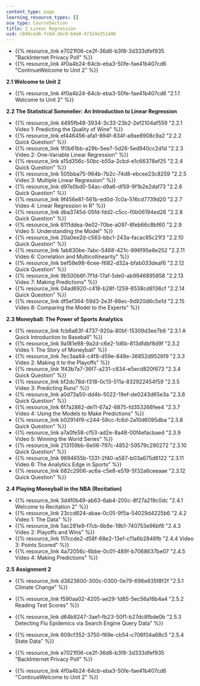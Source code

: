 ```yaml
---
content_type: page
learning_resource_types: []
ocw_type: CourseSection
title: 2 Linear Regression
uid: c846ced6-fc6d-3bc9-64e0-47324e251a98
---
```


*   {{% resource_link e7021f06-ce2f-36d6-b3f8-3d333dfef935 "BackInternet Privacy Poll" %}}
*   {{% resource_link 4f0a4b24-64cb-eba3-50fe-fae41b407cd6 "ContinueWelcome to Unit 2" %}}

**2.1 Welcome to Unit 2**

*   {{% resource_link 4f0a4b24-64cb-eba3-50fe-fae41b407cd6 "2.1.1 Welcome to Unit 2" %}}

**2.2 The Statistical Sommelier: An Introduction to Linear Regression**

*   {{% resource_link 4495fb48-3934-3c33-23b2-2ef2104af559 "2.2.1 Video 1: Predicting the Quality of Wine" %}}
*   {{% resource_link ef446456-afa1-894f-834f-a9ae8908c9a2 "2.2.2 Quick Question" %}}
*   {{% resource_link 1f0b61bb-a29b-5ee7-5d26-5ed940cc2d1d "2.2.3 Video 2: One-Variable Linear Regression" %}}
*   {{% resource_link a15d356c-50bc-b55a-2cbd-e1c66378ef25 "2.2.4 Quick Question" %}}
*   {{% resource_link 505bba75-964b-7b2c-74d8-ebcee23c8259 "2.2.5 Video 3: Multiple Linear Regression" %}}
*   {{% resource_link d97e0bd0-54ac-d9a6-df59-9f1b2e2daf73 "2.2.6 Quick Question" %}}
*   {{% resource_link 9f456e81-561b-ed0d-7c0a-516cd7739d20 "2.2.7 Video 4: Linear Regression in R" %}}
*   {{% resource_link dba3745d-05fd-fdd2-c5cc-f0b06194ed26 "2.2.8 Quick Question" %}}
*   {{% resource_link 6111ddea-9e02-70be-a097-8feb66c8bf60 "2.2.9 Video 5: Understanding the Model" %}}
*   {{% resource_link 20a0ee2d-c563-bbc1-243a-facac65c21f3 "2.2.10 Quick Question" %}}
*   {{% resource_link 1ab830be-7abc-5468-421c-996f95e8e252 "2.2.11 Video 6: Correlation and Multicollinearity" %}}
*   {{% resource_link bef58e98-6cee-f682-d32a-bfab033deaf6 "2.2.12 Quick Question" %}}
*   {{% resource_link 9b500b6f-7f1d-17af-5de0-ab9946895858 "2.2.13 Video 7: Making Predictions" %}}
*   {{% resource_link 04ad6920-c418-b28f-1259-8538cd8136cf "2.2.14 Quick Question" %}}
*   {{% resource_link df5ef364-59d3-2e3f-98ec-9d920d6c5e1d "2.2.15 Video 8: Comparing the Model to the Experts" %}}

**2.3 Moneyball: The Power of Sports Analytics**

*   {{% resource_link fcb6a63f-4737-920a-80bf-15309d3ee7b6 "2.3.1 A Quick Introduction to Baseball" %}}
*   {{% resource_link 9a181e98-9a2d-c6e2-1d6b-813dfdbf8d9f "2.3.2 Video 1: The Story of Moneyball" %}}
*   {{% resource_link 7ec3aa84-c4f8-d59e-848e-36852d9526f9 "2.3.3 Video 2: Making it to the Playoffs" %}}
*   {{% resource_link 1f43b7a7-36f7-a231-c834-e5ecd820f673 "2.3.4 Quick Question" %}}
*   {{% resource_link bf2dc78d-f318-0c13-511a-832922454f59 "2.3.5 Video 3: Predicting Runs" %}}
*   {{% resource_link a0d73a50-dd4b-5022-19ef-de0243d65e3a "2.3.6 Quick Question" %}}
*   {{% resource_link 6f7a2882-de11-67a2-6875-fd353266fee4 "2.3.7 Video 4: Using the Models to Make Predictions" %}}
*   {{% resource_link b02914f9-c244-59cc-fc6d-2a10d6095dba "2.3.8 Quick Question" %}}
*   {{% resource_link a7a0fe58-cf53-ad2e-8a48-00f4efacbaed "2.3.9 Video 5: Winning the World Series" %}}
*   {{% resource_link 213159bb-6e06-797c-4852-59579c290272 "2.3.10 Quick Question" %}}
*   {{% resource_link 9694655b-1331-2f40-a587-b03a675d6122 "2.3.11 Video 6: The Analytics Edge in Sports" %}}
*   {{% resource_link 682c2906-ac6a-c5e8-e519-5f32a6ceeaae "2.3.12 Quick Question" %}}

**2.4 Playing Moneyball in the NBA (Recitation)**

*   {{% resource_link 3d4f0b49-ab63-6ab4-200c-8f27a219c0dc "2.4.1 Welcome to Recitation 2" %}}
*   {{% resource_link 23ccd624-abaa-0c05-9f5a-54029d4225b6 "2.4.2 Video 1: The Data" %}}
*   {{% resource_link 5ac291e9-f7cb-6b8e-19b1-740753e96bf6 "2.4.3 Video 2: Playoffs and Wins" %}}
*   {{% resource_link 117ccde2-d58f-68e2-13ef-c11a6b2848fb "2.4.4 Video 3: Points Scored" %}}
*   {{% resource_link 4a72056c-6bbe-0c01-489f-b7068637be07 "2.4.5 Video 4: Making Predictions" %}}

**2.5 Assignment 2**

*   {{% resource_link d3823600-300c-0300-0e79-696e835f8f2f "2.5.1 Climate Change" %}}
*   {{% resource_link f590aa02-4205-ae29-1d85-5ec56a16b4a4 "2.5.2 Reading Test Scores" %}}
*   {{% resource_link d64b9247-3ae1-fb23-50f1-b27dc8fbde0b "2.5.3 Detecting Flu Epidemics via Search Engine Query Data" %}}
*   {{% resource_link 609cf352-3750-f69e-cb54-c706f04a68c5 "2.5.4 State Data" %}}

*   {{% resource_link e7021f06-ce2f-36d6-b3f8-3d333dfef935 "BackInternet Privacy Poll" %}}
*   {{% resource_link 4f0a4b24-64cb-eba3-50fe-fae41b407cd6 "ContinueWelcome to Unit 2" %}}